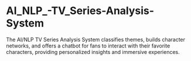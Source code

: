 # AI_NLP_-TV_Series-Analysis-System
The AI/NLP TV Series Analysis System classifies themes, builds character networks, and offers a chatbot for fans to interact with their favorite characters, providing personalized insights and immersive experiences.
